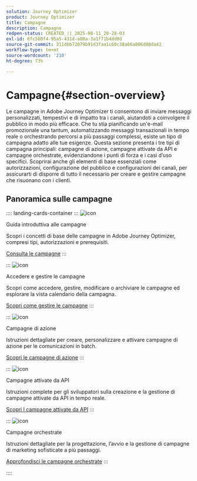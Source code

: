 ```yaml
---
solution: Journey Optimizer
product: Journey Optimizer
title: Campagne
description: Campagne
redpen-status: CREATED_||_2025-08-11_20-28-03
exl-id: 6fc5b0f4-95a5-431d-a80a-3a1f71b4dd0d
source-git-commit: 311dbb72079b91d3faa1c60c38a66a806d80da42
workflow-type: tm+mt
source-wordcount: '210'
ht-degree: 73%

---
```


# Campagne{#section-overview}

Le campagne in Adobe Journey Optimizer ti consentono di inviare messaggi personalizzati, tempestivi e di impatto tra i canali, aiutandoti a coinvolgere il pubblico in modo più efficace. Che tu stia pianificando un&#39;e-mail promozionale una tantum, automatizzando messaggi transazionali in tempo reale o orchestrando percorsi a più passaggi complessi, esiste un tipo di campagna adatto alle tue esigenze. Questa sezione presenta i tre tipi di campagna principali: campagne di azione, campagne attivate da API e campagne orchestrate, evidenziandone i punti di forza e i casi d’uso specifici. Scoprirai anche gli elementi di base essenziali come autorizzazioni, configurazione del pubblico e configurazioni dei canali, per assicurarti di disporre di tutto il necessario per creare e gestire campagne che risuonano con i clienti.

## Panoramica sulle campagne

:::: landing-cards-container
:::
![icon](https://cdn.experienceleague.adobe.com/icons/circle-play.svg)

Guida introduttiva alle campagne

Scopri i concetti di base delle campagne in Adobe Journey Optimizer, compresi tipi, autorizzazioni e prerequisiti.

[Consulta le campagne](../using/campaigns/get-started-with-campaigns.md)
:::

:::
![icon](https://cdn.experienceleague.adobe.com/icons/list-check.svg)

Accedere e gestire le campagne

Scopri come accedere, gestire, modificare o archiviare le campagne ed esplorare la vista calendario della campagna.

[Scopri come gestire le campagne](../using/campaigns/manage-campaigns.md)
:::

:::
![icon](https://cdn.experienceleague.adobe.com/icons/bullseye.svg)

Campagne di azione

Istruzioni dettagliate per creare, personalizzare e attivare campagne di azione per le comunicazioni in batch.

[Scopri le campagne di azione](action-campaigns-landing-page.md)
:::

:::
![icon](https://cdn.experienceleague.adobe.com/icons/code-branch.svg)

Campagne attivate da API

Istruzioni complete per gli sviluppatori sulla creazione e la gestione di campagne attivate da API in tempo reale.

[Scopri l campagne attivate da API](api-triggered-campaigns-landing-page.md)
:::

:::
![icon](https://cdn.experienceleague.adobe.com/icons/puzzle-piece.svg)

Campagne orchestrate

Istruzioni dettagliate per la progettazione, l’avvio e la gestione di campagne di marketing sofisticate a più passaggi.

[Approfondisci le campagne orchestrate](orchestrated-campaigns-landing-page.md)
:::

::::
